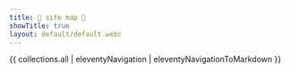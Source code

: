 ```yaml
---
title: 🚧 site map 🚧
showTitle: true
layout: default/default.webc
---
```


{{ collections.all | eleventyNavigation | eleventyNavigationToMarkdown }}